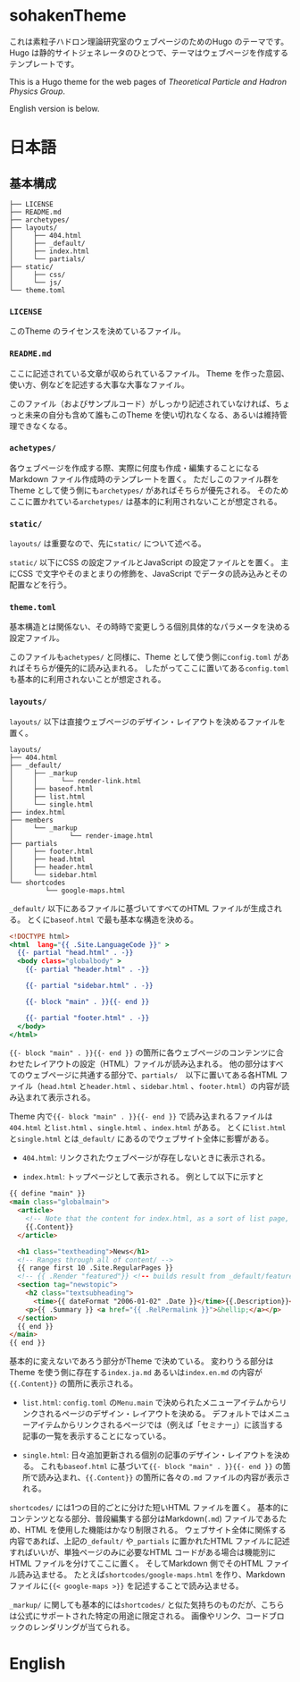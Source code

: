 # sohakenTheme
これは素粒子ハドロン理論研究室のウェブページのためのHugo のテーマです。
Hugo は静的サイトジェネレータのひとつで、テーマはウェブページを作成するテンプレートです。

This is a Hugo theme for the web pages of _Theoretical Particle and Hadron Physics Group_.

English version is below.

# 日本語
## 基本構成
```
├── LICENSE
├── README.md
├── archetypes/
├── layouts/
│     ├── 404.html
│     ├── _default/
│     ├── index.html
│     └── partials/
├── static/
│     ├── css/
│     └── js/
└── theme.toml
```

### `LICENSE`
このTheme のライセンスを決めているファイル。


### `README.md`
ここに記述されている文章が収められているファイル。
Theme を作った意図、使い方、例などを記述する大事な大事なファイル。

このファイル（およびサンプルコード）がしっかり記述されていなければ、ちょっと未来の自分も含めて誰もこのTheme を使い切れなくなる、あるいは維持管理できなくなる。


### `achetypes/`
各ウェブページを作成する際、実際に何度も作成・編集することになるMarkdown ファイル作成時のテンプレートを置く。
ただしこのファイル群をTheme として使う側にも`archetypes/` があればそちらが優先される。
そのためここに置かれている`archetypes/` は基本的に利用されないことが想定される。


### `static/`
`layouts/` は重要なので、先に`static/` について述べる。

`static/` 以下にCSS の設定ファイルとJavaScript の設定ファイルとを置く。
主にCSS で文字やそのまとまりの修飾を、JavaScript でデータの読み込みとその配置などを行う。


### `theme.toml`
基本構造とは関係ない、その時時で変更しうる個別具体的なパラメータを決める設定ファイル。

このファイルも`achetypes/` と同様に、Theme として使う側に`config.toml` があればそちらが優先的に読み込まれる。
したがってここに置いてある`config.toml` も基本的に利用されないことが想定される。


### `layouts/`
`layouts/` 以下は直接ウェブページのデザイン・レイアウトを決めるファイルを置く。

```
layouts/
├── 404.html
├── _default/
│     ├── _markup
│     │      └── render-link.html
│     ├── baseof.html
│     ├── list.html
│     └── single.html
├── index.html
├── members
│     └── _markup
│              └── render-image.html
├── partials
│     ├── footer.html
│     ├── head.html
│     ├── header.html
│     └── sidebar.html
└── shortcodes
         └── google-maps.html
```

`_default/` 以下にあるファイルに基づいてすべてのHTML ファイルが生成される。
とくに`baseof.html` で最も基本な構造を決める。
```baseof.html
<!DOCTYPE html>
<html  lang="{{ .Site.LanguageCode }}" >
  {{- partial "head.html" . -}}
  <body class="globalbody" >
    {{- partial "header.html" . -}}

    {{- partial "sidebar.html" . -}}

    {{- block "main" . }}{{- end }}

    {{- partial "footer.html" . -}}
  </body>
</html>
```
`{{- block "main" . }}{{- end }}` の箇所に各ウェブページのコンテンツに合わせたレイアウトの設定（HTML）ファイルが読み込まれる。
他の部分はすべてのウェブページに共通する部分で、`partials/`　以下に置いてある各HTML ファイル（`head.html` と`header.html` 、`sidebar.html` 、`footer.html`）の内容が読み込まれて表示される。

Theme 内で`{{- block "main" . }}{{- end }}` で読み込まれるファイルは`404.html` と`list.html` 、`single.html` 、`index.html` がある。
とくに`list.html` と`single.html` とは`_default/` にあるのでウェブサイト全体に影響がある。

* `404.html`:
リンクされたウェブページが存在しないときに表示される。

* `index.html`:
トップページとして表示される。
例として以下に示すと
``` html
{{ define "main" }}
<main class="globalmain">
  <article>
    <!-- Note that the content for index.html, as a sort of list page, will pull from content/_index.md -->
    {{.Content}}
  </article>

  <h1 class="textheading">News</h1>
  <!-- Ranges through all of content/ -->
  {{ range first 10 .Site.RegularPages }}
  <!-- {{ .Render "featured"}} <!-- builds result from _default/featured.html template -->
  <section tag="newstopic">
    <h2 class="textsubheading">
      <time>{{ dateFormat "2006-01-02" .Date }}</time>{{.Description}}</h2>
    <p>{{ .Summary }} <a href="{{ .RelPermalink }}">&hellip;</a></p>
  </section>
  {{ end }}
</main>
{{ end }}
```
基本的に変えないであろう部分がTheme で決めている。
変わりうる部分はTheme を使う側に存在する`index.ja.md` あるいは`index.en.md` の内容が`{{.Content}}` の箇所に表示される。

* `list.html`:
`config.toml` の`Menu.main` で決められたメニューアイテムからリンクされるページのデザイン・レイアウトを決める。
デフォルトではメニューアイテムからリンクされるページでは（例えば「セミナー」）に該当する記事の一覧を表示することになっている。

* `single.html`:
日々追加更新される個別の記事のデザイン・レイアウトを決める。
これも`baseof.html` に基づいて`{{- block "main" . }}{{- end }}` の箇所で読み込まれ、`{{.Content}}` の箇所に各々の`.md` ファイルの内容が表示される。

`shortcodes/` には1つの目的ごとに分けた短いHTML ファイルを置く。
基本的にコンテンツとなる部分、普段編集する部分はMarkdown(`.md`) ファイルであるため、HTML を使用した機能はかなり制限される。
ウェブサイト全体に関係する内容であれば、上記の`_default/` や`_partials` に置かれたHTML ファイルに記述すればいいが、単独ページのみに必要なHTML コードがある場合は機能別にHTML ファイルを分けてここに置く。
そしてMarkdown 側でそのHTML ファイル読み込ませる。
たとえば`shortcodes/google-maps.html` を作り、Markdown ファイルに`{{< google-maps >}}` を記述することで読み込ませる。

`_markup/` に関しても基本的には`shortcodes/` と似た気持ちのものだが、こちらは公式にサポートされた特定の用途に限定される。
画像やリンク、コードブロックのレンダリングが当てられる。

# English

